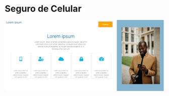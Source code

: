 <h1>Seguro de Celular</h1>
<a href='https://segurocelular.herokuapp.com/'><img src='media/site.jpg'></a>
